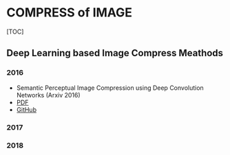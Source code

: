 # COMPRESS of IMAGE

[TOC]

## Deep Learning based Image Compress Meathods



### 2016
- Semantic Perceptual Image Compression using Deep Convolution Networks (Arxiv 2016)
 - [PDF](http://link.zhihu.com/?target=https%3A//arxiv.org/pdf/1806.01496.pdf)
 - [GitHub](https://github.com/iamaaditya/image-compression-cnn)


### 2017

### 2018